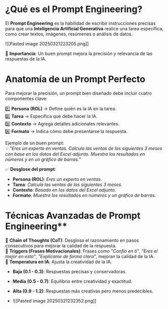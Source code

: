 #  ¿Qué es el Prompt Engineering?

El **Prompt Engineering** es la habilidad de escribir instrucciones precisas para que una **Inteligencia Artificial Generativa** realice una tarea específica, como crear textos, imágenes, resúmenes o análisis de datos.

![[Pasted image 20250321223205.png]]


📢 **Importancia**: Un buen prompt mejora la precisión y relevancia de las respuestas de la IA.

#  Anatomía de un Prompt Perfecto

Para mejorar la precisión, un prompt bien diseñado debe incluir cuatro componentes clave:

1️⃣ **Persona (ROL)** → Define quién es la IA en la tarea.  
2️⃣ **Tarea** → Especifica qué debe hacer la IA.  
3️⃣ **Contexto** → Agrega detalles adicionales relevantes.  
4️⃣ **Formato** → Indica cómo debe presentarse la respuesta.

Ejemplo de un buen prompt:  
💡 _"Eres un experto en ventas. Calcula las ventas de los siguientes 3 meses con base en los datos del Excel adjunto. Muestra los resultados en números y en un gráfico de barras."_

✅ **Desglose del prompt**:
- **Persona (ROL)**: _Eres un experto en ventas._
- **Tarea**: _Calcula las ventas de los siguientes 3 meses._
- **Contexto**: _Basado en los datos del Excel adjunto._
- **Formato**: _Muestra los resultados en números y un gráfico de barras._

# Técnicas Avanzadas de Prompt Engineering**

🔹 **Chain of Thoughts (CoT)**: Desglosa el razonamiento en pasos consecutivos para mejorar la calidad de la respuesta.  
🔹 **Triggers (Frases Motivacionales)**: Frases como _"Confío en ti"_, _"Eres el mejor en esto"_, _"Explícame de forma clara"_, mejoran la calidad de la IA.  
🔹 **Temperatura en IA**: Ajusta la creatividad de la IA.

- **Baja (0.1 - 0.3)**: Respuestas precisas y conservadoras.
    
- **Media (0.5 - 0.7)**: Equilibrio entre creatividad y exactitud.
    
- **Alta (0.9 - 1.2)**: Respuestas más creativas pero menos predecibles.
- ![[Pasted image 20250321232352.png]]